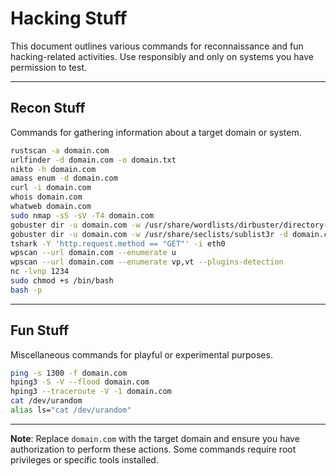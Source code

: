 # Hacking Stuff

This document outlines various commands for reconnaissance and fun hacking-related activities. Use responsibly and only on systems you have permission to test.

---

## Recon Stuff

Commands for gathering information about a target domain or system.

```bash
rustscan -a domain.com
urlfinder -d domain.com -o domain.txt
nikto -h domain.com
amass enum -d domain.com
curl -i domain.com
whois domain.com
whatweb domain.com
sudo nmap -sS -sV -T4 domain.com
gobuster dir -u domain.com -w /usr/share/wordlists/dirbuster/directory-list-2.3-medium.txt
gobuster dir -u domain.com -w /usr/share/seclists/sublist3r -d domain.com
tshark -Y 'http.request.method == "GET"' -i eth0
wpscan --url domain.com --enumerate u
wpscan --url domain.com --enumerate vp,vt --plugins-detection
nc -lvnp 1234
sudo chmod +s /bin/bash
bash -p
```

---

## Fun Stuff

Miscellaneous commands for playful or experimental purposes.

```bash
ping -s 1300 -f domain.com
hping3 -S -V --flood domain.com
hping3 --traceroute -V -1 domain.com
cat /dev/urandom
alias ls="cat /dev/urandom"
```

---

**Note**: Replace `domain.com` with the target domain and ensure you have authorization to perform these actions. Some commands require root privileges or specific tools installed.